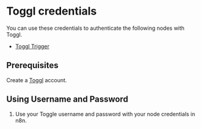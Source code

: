 # Toggl credentials

You can use these credentials to authenticate the following nodes with Toggl.

- [Toggl Trigger](/integrations/builtin/trigger-nodes/n8n-nodes-base.toggltrigger/)

## Prerequisites

Create a [Toggl](https://toggl.com/) account.

## Using Username and Password

1. Use your Toggle username and password with your node credentials in n8n.
